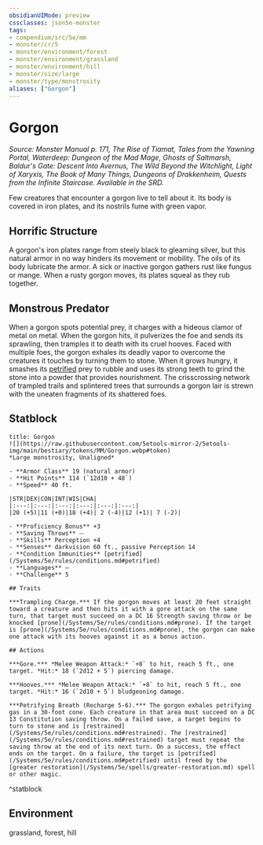 ```yaml
---
obsidianUIMode: preview
cssclasses: json5e-monster
tags:
- compendium/src/5e/mm
- monster/cr/5
- monster/environment/forest
- monster/environment/grassland
- monster/environment/hill
- monster/size/large
- monster/type/monstrosity
aliases: ["Gorgon"]
---
```

# Gorgon
*Source: Monster Manual p. 171, The Rise of Tiamat, Tales from the Yawning Portal, Waterdeep: Dungeon of the Mad Mage, Ghosts of Saltmarsh, Baldur's Gate: Descent Into Avernus, The Wild Beyond the Witchlight, Light of Xaryxis, The Book of Many Things, Dungeons of Drakkenheim, Quests from the Infinite Staircase. Available in the SRD.*  

Few creatures that encounter a gorgon live to tell about it. Its body is covered in iron plates, and its nostrils fume with green vapor.

## Horrific Structure

A gorgon's iron plates range from steely black to gleaming silver, but this natural armor in no way hinders its movement or mobility. The oils of its body lubricate the armor. A sick or inactive gorgon gathers rust like fungus or mange. When a rusty gorgon moves, its plates squeal as they rub together.

## Monstrous Predator

When a gorgon spots potential prey, it charges with a hideous clamor of metal on metal. When the gorgon hits, it pulverizes the foe and sends its sprawling, then tramples it to death with its cruel hooves. Faced with multiple foes, the gorgon exhales its deadly vapor to overcome the creatures it touches by turning them to stone. When it grows hungry, it smashes its [petrified](/Systems/5e/rules/conditions.md#petrified) prey to rubble and uses its strong teeth to grind the stone into a powder that provides nourishment. The crisscrossing network of trampled trails and splintered trees that surrounds a gorgon lair is strewn with the uneaten fragments of its shattered foes.

## Statblock

```ad-statblock
title: Gorgon
![](https://raw.githubusercontent.com/5etools-mirror-2/5etools-img/main/bestiary/tokens/MM/Gorgon.webp#token)
*Large monstrosity, Unaligned*

- **Armor Class** 19 (natural armor)
- **Hit Points** 114 (`12d10 + 48`)
- **Speed** 40 ft.

|STR|DEX|CON|INT|WIS|CHA|
|:---:|:---:|:---:|:---:|:---:|:---:|
|20 (+5)|11 (+0)|18 (+4)| 2 (-4)|12 (+1)| 7 (-2)|

- **Proficiency Bonus** +3
- **Saving Throws** ⏤
- **Skills** Perception +4
- **Senses** darkvision 60 ft., passive Perception 14
- **Condition Immunities** [petrified](/Systems/5e/rules/conditions.md#petrified)
- **Languages** —
- **Challenge** 5

## Traits

***Trampling Charge.*** If the gorgon moves at least 20 feet straight toward a creature and then hits it with a gore attack on the same turn, that target must succeed on a DC 16 Strength saving throw or be knocked [prone](/Systems/5e/rules/conditions.md#prone). If the target is [prone](/Systems/5e/rules/conditions.md#prone), the gorgon can make one attack with its hooves against it as a bonus action.

## Actions

***Gore.*** *Melee Weapon Attack:* `+8` to hit, reach 5 ft., one target. *Hit:* 18 (`2d12 + 5`) piercing damage.

***Hooves.*** *Melee Weapon Attack:* `+8` to hit, reach 5 ft., one target. *Hit:* 16 (`2d10 + 5`) bludgeoning damage.

***Petrifying Breath (Recharge 5-6).*** The gorgon exhales petrifying gas in a 30-foot cone. Each creature in that area must succeed on a DC 13 Constitution saving throw. On a failed save, a target begins to turn to stone and is [restrained](/Systems/5e/rules/conditions.md#restrained). The [restrained](/Systems/5e/rules/conditions.md#restrained) target must repeat the saving throw at the end of its next turn. On a success, the effect ends on the target. On a failure, the target is [petrified](/Systems/5e/rules/conditions.md#petrified) until freed by the  [greater restoration](/Systems/5e/spells/greater-restoration.md) spell or other magic.
```
^statblock

## Environment

grassland, forest, hill
